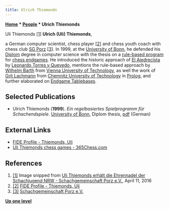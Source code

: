 ```yaml
---
title: Ulrich Thiemonds
---
```

**[Home](Home "Home") \* [People](People "People") \* Ulrich Thiemonds**



 [](File:UliThiemonds.jpg) Uli Thiemonds <a id="cite-note-1" href="#cite-ref-1">[1]</a> 
**Ulrich (Uli) Thiemonds**,  

a German computer scientist, chess player <a id="cite-note-2" href="#cite-ref-2">[2]</a> 
and chess youth coach with chess club [SG Porz](http://de.wikipedia.org/wiki/SG_Porz) <a id="cite-note-3" href="#cite-ref-3">[3]</a>.
In 1999, at the [University of Bonn](https://en.wikipedia.org/wiki/University_of_Bonn), 
he defended his [Diplom](https://en.wikipedia.org/wiki/Diplom) degree in computer science with the thesis on 
a [rule-based program](https://en.wikipedia.org/wiki/Rule-based_system) for [chess endgames](Endgame "Endgame"). 
He introduced the historic approach of [El Ajedrecista](El_Ajedrecista "El Ajedrecista") by [Leonardo Torres y Quevedo](Leonardo_Torres_y_Quevedo "Leonardo Torres y Quevedo"), 
mentions the rule-based approach by [Wilhelm Barth](Wilhelm_Barth "Wilhelm Barth") from [Vienna University of Technology](Vienna_University_of_Technology "Vienna University of Technology"), 
as well the work of [Grit Lachmann](Grit_Lachmann "Grit Lachmann") from [Chemnitz University of Technology](Chemnitz_University_of_Technology "Chemnitz University of Technology") in [Prolog](index.php?title=Prolog&action=edit&redlink=1 "Prolog (page does not exist)"), 
and further elaborated on [Endgame Tablebases](Endgame_Tablebases "Endgame Tablebases"). 



## Selected Publications


* Ulrich Thiemonds (**1999**). *Ein regelbasiertes Spielprogramm für Schachendspiele*. [University of Bonn](https://en.wikipedia.org/wiki/University_of_Bonn), Diplom thesis, [pdf](https://www.idb.uni-bonn.de/publications/da/da_thiemonds_1999.pdf) (German)


## External Links


* [FIDE Profile - Thiemonds, Uli](https://ratings.fide.com/profile/24681377)
* [Uli Thiemonds chess games - 365Chess.com](https://www.365chess.com/players/Uli_Thiemonds)


## References


1. <a id="cite-ref-1" href="#cite-note-1">[1]</a> Image snipped from [Uli Thiemonds erhält die Ehrennadel der Schachjugend NRW - Schachgemeinschaft Porz e.V.](https://www.sg-porz.de/pages/posts/uli-thiemonds-erhaelt-die-ehrennadel-der-schachjugend-nrw-197.php), April 11, 2016
2. <a id="cite-ref-2" href="#cite-note-2">[2]</a> [FIDE Profile - Thiemonds, Uli](https://ratings.fide.com/profile/24681377)
3. <a id="cite-ref-3" href="#cite-note-3">[3]</a> [Schachgemeinschaft Porz e.V.](https://www.sg-porz.de/pages/ueber-uns/kontakt.php)

**[Up one level](People "People")**







 
